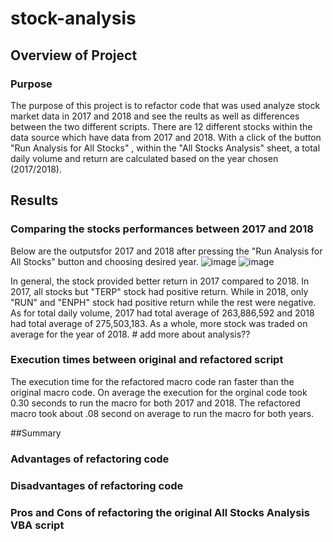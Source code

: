 # stock-analysis


## Overview of Project
### Purpose 
The purpose of this project is to refactor code that was used analyze stock market data in 2017 and 2018 and see the reults as well as differences between the two different scripts. There are 12 different stocks within the data source which have data from 2017 and 2018. With a click of the button "Run Analysis for All Stocks" , within the "All Stocks Analysis" sheet, a total daily volume and return are calculated based on the year chosen (2017/2018). 

## Results

### Comparing the stocks performances between 2017 and 2018
Below are the outputsfor 2017 and 2018 after pressing the "Run Analysis for All Stocks" button and choosing desired year.
![image](https://user-images.githubusercontent.com/96553992/149435889-53e1175f-f914-4cf9-ab02-b3dbe666d6c1.png)
![image](https://user-images.githubusercontent.com/96553992/149435900-36599385-d2c6-4467-9c29-c9d78c142fb7.png)

In general, the stock provided better return in 2017 compared to 2018. In 2017, all stocks but "TERP" stock had positive return. While in 2018, only "RUN" and "ENPH" stock had positive return while the rest were negative. As for total daily volume, 2017 had total average of 263,886,592 and 2018 had total average of 275,503,183. As a whole, more stock was traded on average for the year of 2018. # add more about analysis??

### Execution times between original and refactored script

The execution time for the refactored macro code ran faster than the original macro code. On average the execution for the orginal code took 0.30 seconds to run the macro for both 2017 and 2018. The refactored macro took about .08 second on average to run the macro for both years. 



##Summary

### Advantages of refactoring code 

### Disadvantages of refactoring code 

### Pros and Cons of refactoring the original All Stocks Analysis VBA script 



